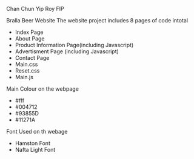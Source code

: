 Chan Chun Yip Roy FIP

Bralla Beer Website 
The website project includes 8 pages of code  intotal 
- Index Page 
- About Page 
- Product Information Page(including Javascript)
- Advertisment Page (including Javascript)
- Contact Page
- Main.css
- Reset.css
- Main.js

Main Colour on the webpage
- #fff
- #004712
- #93855D
- #11271A

Font Used on th webage
- Hamston Font
- Nafta Light Font

